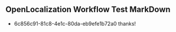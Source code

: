 ## OpenLocalization Workflow Test MarkDown
* 6c856c91-81c8-4e1c-80da-eb9efe1b72a0 thanks!

<!--HONumber=Jul16_HO4-->


